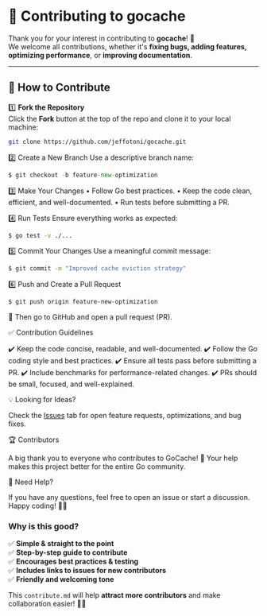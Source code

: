 # 🤝 Contributing to gocache

Thank you for your interest in contributing to **gocache**! 🚀  
We welcome all contributions, whether it's **fixing bugs, adding features, optimizing performance**, or **improving documentation**.

---

## 🔧 How to Contribute

1️⃣ **Fork the Repository**  
Click the **Fork** button at the top of the repo and clone it to your local machine:
```sh
git clone https://github.com/jeffotoni/gocache.git
```

2️⃣ Create a New Branch
Use a descriptive branch name:

```go
$ git checkout -b feature-new-optimization
```
3️⃣ Make Your Changes
•	Follow Go best practices.
•	Keep the code clean, efficient, and well-documented.
•	Run tests before submitting a PR.

4️⃣ Run Tests
Ensure everything works as expected:
```sh
$ go test -v ./...
```

5️⃣ Commit Your Changes
Use a meaningful commit message:

```sh
$ git commit -m "Improved cache eviction strategy"
```

6️⃣ Push and Create a Pull Request

```sh
$ git push origin feature-new-optimization
```

🚀 Then go to GitHub and open a pull request (PR).

✅ Contribution Guidelines

✔️ Keep the code concise, readable, and well-documented.
✔️ Follow the Go coding style and best practices.
✔️ Ensure all tests pass before submitting a PR.
✔️ Include benchmarks for performance-related changes.
✔️ PRs should be small, focused, and well-explained.

💡 Looking for Ideas?

Check the [Issues](https://github.com/jeffotoni/gocache/issues) tab for open feature requests, optimizations, and bug fixes.

🏆 Contributors

A big thank you to everyone who contributes to GoCache! 🎉
Your help makes this project better for the entire Go community.

📩 Need Help?

If you have any questions, feel free to open an issue or start a discussion.
Happy coding! 🚀🔥

### **Why is this good?**
✅ **Simple & straight to the point**  
✅ **Step-by-step guide to contribute**  
✅ **Encourages best practices & testing**  
✅ **Includes links to issues for new contributors**  
✅ **Friendly and welcoming tone**

This `contribute.md` will help **attract more contributors** and make collaboration easier! 🚀🔥

